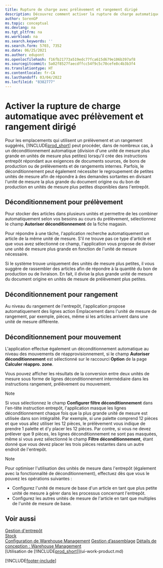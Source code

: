```yaml
---
title: Rupture de charge avec prélèvement et rangement dirigé
description: Découvrez comment activer la rupture de charge automatique avec prélèvement et rangement dirigé, ainsi que le déconditionnement pour prélèvement, rangement, mouvement, etc.
author: SorenGP
ms.topic: conceptual
ms.devlang: na
ms.tgt_pltfrm: na
ms.workload: na
ms.search.keywords: ''
ms.search.form: 5703, 7352
ms.date: 06/25/2021
ms.author: edupont
ms.openlocfilehash: f16fb21773a519edc77fca615d679e106b397af8
ms.sourcegitcommit: 5a02f8527faecdffcc54f9c5c70cefe8c4b3b3f4
ms.translationtype: HT
ms.contentlocale: fr-CA
ms.lasthandoff: 03/04/2022
ms.locfileid: "8382777"
---
```

# <a name="enable-automatic-breaking-bulk-with-directed-put-away-and-pick"></a>Activer la rupture de charge automatique avec prélèvement et rangement dirigé
Pour les emplacements qui utilisent un prélèvement et un rangement suggérés, [!INCLUDE[prod_short](includes/prod_short.md)] peut procéder, dans de nombreux cas, à un déconditionnement automatique (division d'une unité de mesure plus grande en unités de mesure plus petites) lorsqu'il crée des instructions entrepôt répondant aux exigences de documents sources, de bons de production ou de prélèvements et de rangements internes. Parfois, le déconditionnement peut également nécessiter le regroupement de petites unités de mesure afin de répondre à des demandes sortantes en divisant l'unité de mesure la plus grande du document origine ou du bon de production en unités de mesure plus petites disponibles dans l'entrepôt.   

## <a name="breakbulking-in-picks"></a>Déconditionnement pour prélèvement  
Pour stocker des articles dans plusieurs unités et permettre de les combiner automatiquement selon vos besoins au cours du prélèvement, sélectionnez le champ **Autoriser déconditionnement** de la fiche magasin.  

Pour répondre à une tâche, l'application recherche automatiquement un article de la même unité de mesure. S'il ne trouve pas ce type d'article et que vous avez sélectionné ce champ, l'application vous propose de diviser une unité de mesure plus grande en fonction de l'unité de mesure nécessaire.  

Si le système trouve uniquement des unités de mesure plus petites, il vous suggère de rassembler des articles afin de répondre à la quantité du bon de production ou de livraison. En fait, il divise la plus grande unité de mesure du document origine en unités de mesure de prélèvement plus petites.  

## <a name="breakbulking-in-put-aways"></a>Déconditionnement pour rangement  
Au niveau du rangement de l'entrepôt, l'application propose automatiquement des lignes action Emplacement dans l'unité de mesure de rangement, par exemple, pièces, même si les articles arrivent dans une unité de mesure différente.  

## <a name="breakbulking-in-movements"></a>Déconditionnement pour mouvement  
L'application effectue également un déconditionnement automatique au niveau des mouvements de réapprovisionnement, si le champ **Autoriser déconditionnement** est sélectionné sur le raccourci **Option** de la page **Calculer réappro. zone**.  

Vous pouvez afficher les résultats de la conversion entre deux unités de mesure sous forme de lignes déconditionnement intermédiaire dans les instructions rangement, prélèvement ou mouvement.  

> [!NOTE]  
>  Si vous sélectionnez le champ **Configurer filtre déconditionnement** dans l'en-tête instruction entrepôt, l'application masque les lignes déconditionnement chaque fois que la plus grande unité de mesure est utilisée dans son intégralité. Par exemple, si une palette comprend 12 pièces et que vous allez utiliser les 12 pièces, le prélèvement vous indique de prendre 1 palette et d'y placer les 12 pièces. Par contre, si vous ne devez prélever que 9 pièces, les lignes déconditionnement ne sont pas masquées, même si vous avez sélectionné le champ **Filtre déconditionnement**, étant donné que vous devez placer les trois pièces restantes dans un autre endroit de l'entrepôt.  

> [!NOTE]  
>  Pour optimiser l'utilisation des unités de mesure dans l'entrepôt (également avec la fonctionnalité de déconditionnement), effectuez dès que vous le pouvez les opérations suivantes :  
>   
> - Configurez l'unité de mesure de base d'un article en tant que plus petite unité de mesure à gérer dans les processus concernant l'entrepôt.  
> - Configurez les autres unités de mesure de l'article en tant que multiples de l'unité de mesure de base.  

## <a name="see-also"></a>Voir aussi  
[Gestion d'entrepôt](warehouse-manage-warehouse.md)  
[Stock](inventory-manage-inventory.md)  
[Configuration de Warehouse Management](warehouse-setup-warehouse.md) 
[Gestion d’assemblage](assembly-assemble-items.md)
[Détails de conception : Warehouse Management](design-details-warehouse-management.md)  
[Utilisation de [!INCLUDE[prod_short](includes/prod_short.md)]](ui-work-product.md)  


[!INCLUDE[footer-include](includes/footer-banner.md)]